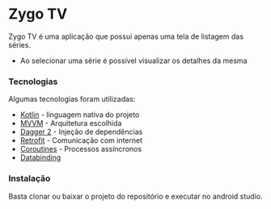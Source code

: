# Zygo TV
Zygo TV é uma aplicação que possui apenas uma tela de listagem das séries.

- Ao selecionar uma série é possível visualizar os detalhes da mesma

### Tecnologias

Algumas tecnologias foram utilizadas:

* [Kotlin] - linguagem nativa do projeto
* [MVVM] - Arquitetura escolhida
* [Dagger 2] - Injeção de dependências
* [Retrofit] - Comunicação com internet
* [Coroutines] - Processos assíncronos
* [Databinding]

### Instalação

Basta clonar ou baixar o projeto do repositório e executar no android studio.


[Kotlin]: <https://kotlinlang.org/>
[MVVM]: <https://developer.android.com/jetpack/guide?hl=pt-br>
[Dagger 2]: <https://dagger.dev/>
[Room]: <https://developer.android.com/topic/libraries/architecture/room>
[Retrofit]: <https://square.github.io/retrofit/>
[Coroutines]: <https://developer.android.com/kotlin/coroutines>
[Groupie]: <https://github.com/lisawray/groupie>
[Databinding]: <https://developer.android.com/topic/libraries/data-binding?hl=pt-br>
